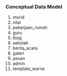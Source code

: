 ### Conceptual Data Model
1. murid
2. nilai
3. pekerjaan_rumah
4. guru
5. blog
6. sekolah
7. berita_acara
8. galeri
9. pesan
10. admin
11. template_warna
